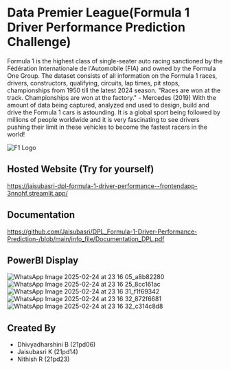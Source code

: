 # Data Premier League(Formula 1 Driver Performance Prediction Challenge)

Formula 1  is the highest class of single-seater auto racing sanctioned by the Fédération Internationale de l'Automobile (FIA) and owned by the Formula One Group. 
      The dataset consists of all information on the Formula 1 races, drivers, constructors, qualifying, circuits, lap times, pit stops, championships from 1950 till the latest 2024 season.
"Races are won at the track. Championships are won at the factory." - Mercedes (2019)
With the amount of data being captured, analyzed and used to design, build and drive the Formula 1 cars is astounding. It is a global sport being followed by millions of people worldwide and it is very fascinating to see drivers pushing their limit in these vehicles to become the fastest racers in the world!




![F1 Logo](https://logos-world.net/wp-content/uploads/2023/12/F1-Logo.png)

## Hosted Website (Try for yourself)

https://jaisubasri-dpl-formula-1-driver-performance--frontendapp-3nnohf.streamlit.app/

## Documentation

https://github.com/Jaisubasri/DPL_Formula-1-Driver-Performance-Prediction-/blob/main/info_file/Documentation_DPL.pdf


## PowerBI Display

![WhatsApp Image 2025-02-24 at 23 16 05_a8b82280](https://github.com/user-attachments/assets/a1d7a7f2-94c8-4286-ac5c-ef8eb0e9316d)
![WhatsApp Image 2025-02-24 at 23 16 25_8cc161ac](https://github.com/user-attachments/assets/04bf43ea-4a4f-4e9a-98cc-c1155e611172)
![WhatsApp Image 2025-02-24 at 23 16 31_f1f69342](https://github.com/user-attachments/assets/532c91bd-7a21-4fa4-af21-76126e185cce)
![WhatsApp Image 2025-02-24 at 23 16 32_872f6681](https://github.com/user-attachments/assets/bc9fac00-50e4-4761-920e-c65e16a596b5)
![WhatsApp Image 2025-02-24 at 23 16 32_c314c8d8](https://github.com/user-attachments/assets/3ee5f14f-df82-4532-b277-e085c3618c4a)


## Created By

- Dhivyadharshini B (21pd06)
- Jaisubasri K (21pd14)
- Nithish R (21pd23)



